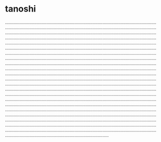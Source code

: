 # tanoshi
.............................................................................................................................................................................................................................................................................................................................................................................................................................................................................................................................................................................................................................................................................................................................................................................................................................................................................................................................................................................................................................................................................................................................................................................................................................................................................................................................................................................................................................................................................................................................................................................................................................................................................................................................................................................................................................................................................................................................................................................................................................................................................................................................................................................................................................................................................................................................................................................................................................................................................................................................................................................................................................................................................................................................................................................................................................................................................................................................